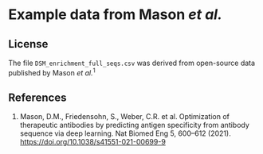# Example data from Mason *et al.*

## License

The file `DSM_enrichment_full_seqs.csv` was derived from open-source data published by Mason *et al.*$^1$

## References

1. Mason, D.M., Friedensohn, S., Weber, C.R. et al. Optimization of therapeutic antibodies by predicting antigen specificity from antibody sequence via deep learning. Nat Biomed Eng 5, 600–612 (2021). https://doi.org/10.1038/s41551-021-00699-9
